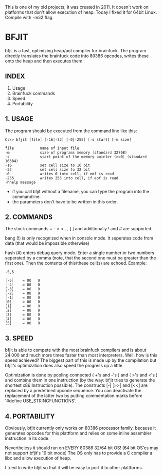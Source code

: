 This is one of my old projects; it was created in 2011.
It doesn't work on platforms that don't allow execution of heap.
Today I fixed it for 64bit Linux. Compile with -m32 flag. 

# BFJIT

bfjit is a fast, optimizing heap/aot compiler for brainfuck.
The program directly translates the brainfuck code into 80386 opcodes, 
writes these onto the heap and then executes them.

## INDEX

1. Usage
2. Brainfuck commands
3. Speed
4. Portability


## 1. USAGE

The program should be executed from the command line like this:

	C:\> bfjit [file] [-16|-32] [-0|-255] [-s start] [-m size]

	file            name of input file
	-m              size of programs memory (standard 32768)
	-s              start point of the memory pointer (>=0) (standard 16384)
	-16             set cell size to 16 bit
	-32             set cell size to 32 bit
	-0              writes 0 into cell, if eof is read
	-255            writes 255 into cell, if eof is read
	-hhelp message

- if you call bfjit without a filename, you can type the program into the
  commandline.
- the parameters don't have to be written in this order.


## 2. COMMANDS

The stock commands + - > < . , [ ] and additionally ! and # are supported.

bang (!) is only recognized when in console mode. It seperates code from data (that
would be impossible otherwise)

hash (#) enters debug query mode. Enter a single number or two numbers seperated by
a comma (note, that the second one must be greater than the first one).
Then the contents of this/these cell(s) are echoed. Example:

	-5,5

	[-5]    = 00   0
	[-4]    = 00   0
	[-3]    = 00   0
	[-2]    = 00   0
	[-1]    = 00   0
	[0]     = 00   0
	[1]     = 00   0
	[2]     = 00   0
	[3]     = 00   0
	[4]     = 00   0
	[5]     = 00   0


## 3. SPEED

bfjit is able to compete with the most brainfuck compilers and is about
24.000 and much more times faster than most interpreters. Well, how is this 
speed achieved? The biggest part of this is made up by the compilation but
bfjit's optimization does also speed the progress up a little.

Optimization is done by pooling connected ( +'s and -'s ) and ( >'s and <'s )
and combine them in one instruction (by the way: bfjit tries to generate
the shortest x86 Instruction possible). 
The constructs [-] [>>] and [<<] are replaced by a predefined opcode sequence.
You can deactivate the replacement of the latter two by putting commentation marks
before '#define USE_STRINGFUNCTIONS'.


## 4. PORTABILITY

Obviously, bfjit currently only works on 80386 processor family, because it generates
opcodes for this plattform and relies on some inline assembler instruction in its code.

Nevertheless it should run on EVERY 80386 32/64 bit OS! 
(64 bit OS'es may not support bfjit's 16 bit mode)
The OS only has to provide a C compiler a libc and allow execution of heap.

I tried to write bfjit so that it will be easy to port it to other plattforms.


